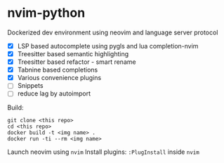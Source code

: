 # nvim-python

Dockerized dev environment using neovim and language server protocol

- [x] LSP based autocomplete using pygls and lua completion-nvim
- [x] Treesitter based semantic highlighting
- [x] Treesitter based refactor - smart rename
- [x] Tabnine based completions
- [x] Various convenience plugins
- [ ] Snippets
- [ ] reduce lag by autoimport

Build:
```
git clone <this repo>
cd <this repo>
docker build -t <img name> .
docker run -ti --rm <img name>
```

Launch neovim using `nvim`
Install plugins: `:PlugInstall` inside `nvim`

